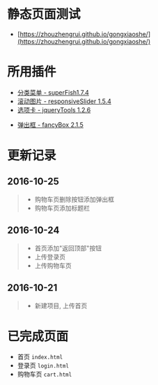 # 静态页面测试

- [https://zhouzhengrui.github.io/gongxiaoshe/](https://zhouzhengrui.github.io/gongxiaoshe/)

# 所用插件

- [分类菜单 - superFish1.7.4](http://users.tpg.com.au/j_birch/plugins/superfish/)
- [滚动图片 - responsiveSlider 1.5.4](http://responsiveslides.com/)
- [选项卡 - jqueryTools 1.2.6](http://jquerytools.github.io/)
<!-- - [弹出框 - fancyBox 1.3.4](http://www.fancybox.net/) -->
- [弹出框 - fancyBox 2.1.5](http://fancyapps.com/fancybox/)

# 更新记录

## 2016-10-25

> - 购物车页删除按钮添加弹出框
> - 购物车页添加标题栏

## 2016-10-24

> - 首页添加"返回顶部"按钮
> - 上传登录页
> - 上传购物车页

## 2016-10-21

> - 新建项目, 上传首页

# 已完成页面

- 首页 `index.html`
- 登录页 `login.html`
- 购物车页 `cart.html`

